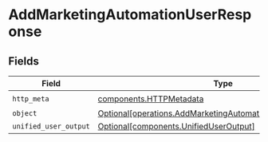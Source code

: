 # AddMarketingAutomationUserResponse


## Fields

| Field                                                                                                                            | Type                                                                                                                             | Required                                                                                                                         | Description                                                                                                                      |
| -------------------------------------------------------------------------------------------------------------------------------- | -------------------------------------------------------------------------------------------------------------------------------- | -------------------------------------------------------------------------------------------------------------------------------- | -------------------------------------------------------------------------------------------------------------------------------- |
| `http_meta`                                                                                                                      | [components.HTTPMetadata](../../models/components/httpmetadata.md)                                                               | :heavy_check_mark:                                                                                                               | N/A                                                                                                                              |
| `object`                                                                                                                         | [Optional[operations.AddMarketingAutomationUserResponseBody]](../../models/operations/addmarketingautomationuserresponsebody.md) | :heavy_minus_sign:                                                                                                               | N/A                                                                                                                              |
| `unified_user_output`                                                                                                            | [Optional[components.UnifiedUserOutput]](../../models/components/unifieduseroutput.md)                                           | :heavy_minus_sign:                                                                                                               | N/A                                                                                                                              |